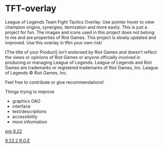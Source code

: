 # TFT-overlay
League of Legends Team Fight Tactics Overlay. Use pointer hover to view champion origins, synergies, itemization and more easily. This is just a project for fun. The images and icons used in this project does not belong to me and are properties of Riot Games. This project is slowly updated and improved. Use this overlay in tftin your own risk!

[The title of your Product] isn’t endorsed by Riot Games and doesn’t reflect the views or opinions of Riot Games
or anyone officially involved in producing or managing League of Legends. League of Legends and Riot Games are
trademarks or registered trademarks of Riot Games, Inc. League of Legends © Riot Games, Inc.

Feel free to contribute or give recommendations!

Things trying to improve
- graphics OAO
- interface 
- text/descriptions
- accessibility
- more information

[pre 9.22](https://github.com/jimwei0620/TFT-overlay/releases/tag/1)

[9.22.2 R.O.E ](https://github.com/jimwei0620/TFT-overlay/releases/tag/9.22.2)
